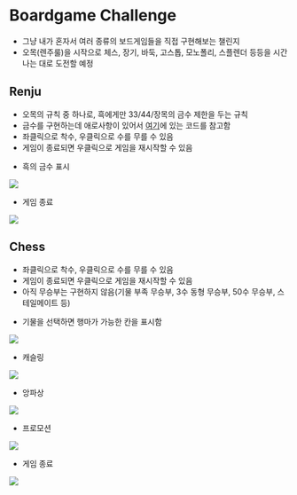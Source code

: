 # Boardgame Challenge
* 그냥 내가 혼자서 여러 종류의 보드게임들을 직접 구현해보는 챌린지
* 오목(렌주룰)을 시작으로 체스, 장기, 바둑, 고스톱, 모노폴리, 스플렌더 등등을 시간나는 대로 도전할 예정

## Renju
* 오목의 규칙 중 하나로, 흑에게만 33/44/장목의 금수 제한을 두는 규칙
* 금수를 구현하는데 애로사항이 있어서 
<a href="https://blog.naver.com/PostView.nhn?blogId=dnpc7848&logNo=221506783416&parentCategoryNo=&categoryNo=15&viewDate=&isShowPopularPosts=false&from=postView">여기</a>에 있는 코드를 참고함
* 좌클릭으로 착수, 우클릭으로 수를 무를 수 있음
* 게임이 종료되면 우클릭으로 게임을 재시작할 수 있음

- 흑의 금수 표시
<img src="https://user-images.githubusercontent.com/67459853/105721194-a5a11680-5f67-11eb-9d85-0b98ca36c87d.png">

- 게임 종료
<img src="https://user-images.githubusercontent.com/67459853/105721191-a46fe980-5f67-11eb-9fc1-f376b412d132.png">

## Chess
* 좌클릭으로 착수, 우클릭으로 수를 무를 수 있음
* 게임이 종료되면 우클릭으로 게임을 재시작할 수 있음
* 아직 무승부는 구현하지 않음(기물 부족 무승부, 3수 동형 무승부, 50수 무승부, 스테일메이트 등)

- 기물을 선택하면 행마가 가능한 칸을 표시함
<img src="https://user-images.githubusercontent.com/67459853/105721198-a6d24380-5f67-11eb-8388-66ec48613ace.png">

- 캐슬링
<img src="https://user-images.githubusercontent.com/67459853/105721807-4e4f7600-5f68-11eb-86ab-68901514195e.png">

- 앙파상
<img src="https://user-images.githubusercontent.com/67459853/105721210-a89c0700-5f67-11eb-9990-b98abe73200a.png">

- 프로모션
<img src="https://user-images.githubusercontent.com/67459853/105721207-a8037080-5f67-11eb-840f-1c7553219b42.png">

- 게임 종료
<img src="https://user-images.githubusercontent.com/67459853/105721214-a9349d80-5f67-11eb-8328-1937a476348b.png">
